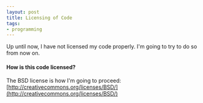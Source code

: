 ```yaml
---
layout: post
title: Licensing of Code
tags:
- programming
---
```


Up until now, I have not licensed my code properly.  I'm going to try to do so from now on.


#### How is this code licensed?

The BSD license is how I'm going to proceed: [http://creativecommons.org/licenses/BSD/](http://creativecommons.org/licenses/BSD/)
